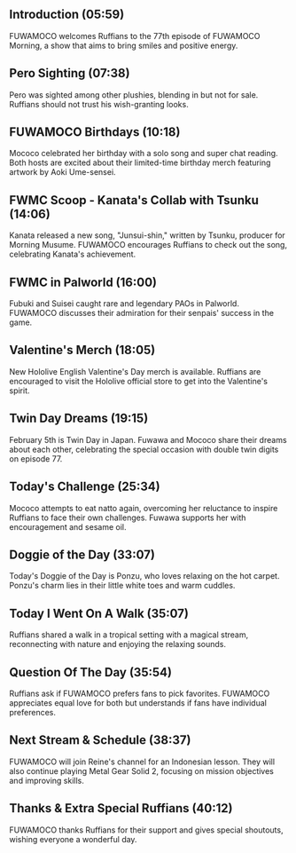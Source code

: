 ## Introduction (05:59)

FUWAMOCO welcomes Ruffians to the 77th episode of FUWAMOCO Morning, a show that aims to bring smiles and positive energy.

## Pero Sighting (07:38)

Pero was sighted among other plushies, blending in but not for sale. Ruffians should not trust his wish-granting looks.

## FUWAMOCO Birthdays (10:18)

Mococo celebrated her birthday with a solo song and super chat reading. Both hosts are excited about their limited-time birthday merch featuring artwork by Aoki Ume-sensei.

## FWMC Scoop - Kanata's Collab with Tsunku (14:06)

Kanata released a new song, "Junsui-shin," written by Tsunku, producer for Morning Musume. FUWAMOCO encourages Ruffians to check out the song, celebrating Kanata's achievement.

## FWMC in Palworld (16:00)

Fubuki and Suisei caught rare and legendary PAOs in Palworld. FUWAMOCO discusses their admiration for their senpais' success in the game.

## Valentine's Merch (18:05)

New Hololive English Valentine's Day merch is available. Ruffians are encouraged to visit the Hololive official store to get into the Valentine's spirit.

## Twin Day Dreams (19:15)

February 5th is Twin Day in Japan. Fuwawa and Mococo share their dreams about each other, celebrating the special occasion with double twin digits on episode 77.

## Today's Challenge (25:34)

Mococo attempts to eat natto again, overcoming her reluctance to inspire Ruffians to face their own challenges. Fuwawa supports her with encouragement and sesame oil.

## Doggie of the Day (33:07)

Today's Doggie of the Day is Ponzu, who loves relaxing on the hot carpet. Ponzu's charm lies in their little white toes and warm cuddles.

## Today I Went On A Walk (35:07)

Ruffians shared a walk in a tropical setting with a magical stream, reconnecting with nature and enjoying the relaxing sounds.

## Question Of The Day (35:54)

Ruffians ask if FUWAMOCO prefers fans to pick favorites. FUWAMOCO appreciates equal love for both but understands if fans have individual preferences.

## Next Stream & Schedule (38:37)

FUWAMOCO will join Reine's channel for an Indonesian lesson. They will also continue playing Metal Gear Solid 2, focusing on mission objectives and improving skills.

## Thanks & Extra Special Ruffians (40:12)

FUWAMOCO thanks Ruffians for their support and gives special shoutouts, wishing everyone a wonderful day.
